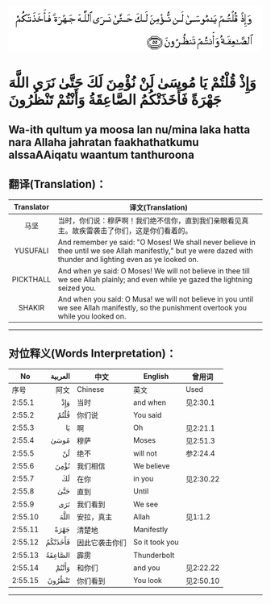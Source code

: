 ![002:055](images/002_055.gif)

#  وَإِذْ قُلْتُمْ يَا مُوسَىٰ لَنْ نُؤْمِنَ لَكَ حَتَّىٰ نَرَى اللَّهَ جَهْرَةً فَأَخَذَتْكُمُ الصَّاعِقَةُ وَأَنْتُمْ تَنْظُرُونَ 

## Wa-ith qultum ya moosa lan nu/mina laka hatta nara Allaha jahratan faakhathatkumu alssaAAiqatu waantum tanthuroona

## 翻译(Translation)：

| Translator | 译文(Translation)                                            |
| :--------: | ------------------------------------------------------------ |
|    马坚    | 当时，你们说：穆萨啊！我们绝不信你，直到我们亲眼看见真主。故疾雷袭击了你们，这是你们看着的。 |
|  YUSUFALI  | And remember ye said: "O Moses! We shall never believe in thee until we see Allah manifestly," but ye were dazed with thunder and lighting even as ye looked on. |
| PICKTHALL  | And when ye said: O Moses! We will not believe in thee till we see Allah plainly; and even while ye gazed the lightning seized you. |
|   SHAKIR   | And when you said: O Musa! we will not believe in you until we see Allah manifestly, so the punishment overtook you while you looked on. |

---

## 对位释义(Words Interpretation)：

| No      | العربية | 中文           | English        | 曾用词    |
| ------- | ------: | -------------- | -------------- | --------- |
| 序号    |    阿文 | Chinese        | 英文           | Used      |
| 2:55.1  |     وَإِذْ | 当时           | and when       | 见2:30.1  |
| 2:55.2  |    قُلْتُمْ | 你们说         | You said       |           |
| 2:55.3  |      يَا | 啊             | Oh             | 见2:21.1  |
| 2:55.4  |    مُوسَىٰ | 穆萨           | Moses          | 见2:51.3  |
| 2:55.5  |      لَنْ | 绝不           | will not       | 参2:24.4  |
| 2:55.6  |    نُؤْمِنَ | 我们相信       | We believe     |           |
| 2:55.7  |      لَكَ | 在你           | in you         | 见2:30.22 |
| 2:55.8  |     حَتَّىٰ | 直到           | Until          |           |
| 2:55.9  |     نَرَى | 我们看到       | We see         |           |
| 2:55.10 |    اللَّهَ | 安拉，真主     | Allah          | 见1:1.2   |
| 2:55.11 |    جَهْرَةً | 清楚地         | Manifestly     |           |
| 2:55.12 | فَأَخَذَتْكُمُ | 因此它袭击你们 | So it took you |           |
| 2:55.13 | الصَّاعِقَةُ | 霹雳           | Thunderbolt    |           |
| 2:55.14 |   وَأَنْتُمْ | 和你们         | and you        | 见2:22.22 |
| 2:55.15 |  تَنْظُرُونَ | 你们看到       | You look       | 见2:50.10 |

---
